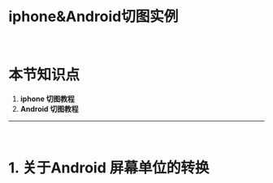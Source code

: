 # iphone&Android切图实例

<br />

# 本节知识点
1. **iphone 切图教程**
2. **Android 切图教程**

---

<br />

# 1. 关于Android 屏幕单位的转换

